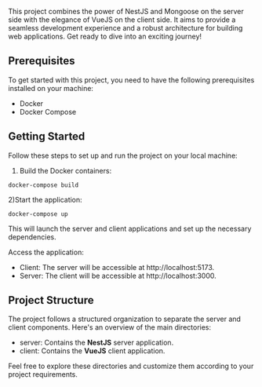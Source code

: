 This project combines the power of NestJS and Mongoose on the server side with the elegance of VueJS on the client side. It aims to provide a seamless development experience and a robust architecture for building web applications. Get ready to dive into an exciting journey!

## Prerequisites
To get started with this project, you need to have the following prerequisites installed on your machine:
- Docker
- Docker Compose

## Getting Started
Follow these steps to set up and run the project on your local machine:

1) Build the Docker containers:
```
docker-compose build
```

2)Start the application:
```
docker-compose up
```

This will launch the server and client applications and set up the necessary dependencies.

Access the application:

- Client: The server will be accessible at http://localhost:5173.
- Server: The client will be accessible at http://localhost:3000.

## Project Structure

The project follows a structured organization to separate the server and client components. Here's an overview of the main directories:

- server: Contains the **NestJS** server application.
- client: Contains the **VueJS** client application.

Feel free to explore these directories and customize them according to your project requirements.
